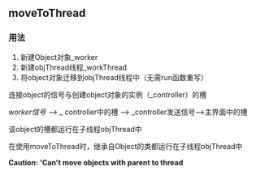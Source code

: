 ## moveToThread

### 用法

1. 新建Object对象_worker
2. 新建objThread线程_workThread
3. 将object对象迁移到objThread线程中（无需run函数重写）

连接object的信号与创建object对象的实例（_controller）的槽

_worker信号 ——>_ _ controller中的槽 ——> _controller发送信号——>主界面中的槽

该object的槽都运行在子线程objThread中

在使用moveToThread时，继承自Object的类都运行在子线程objThread中

**Caution: 'Can't move objects with parent to thread**